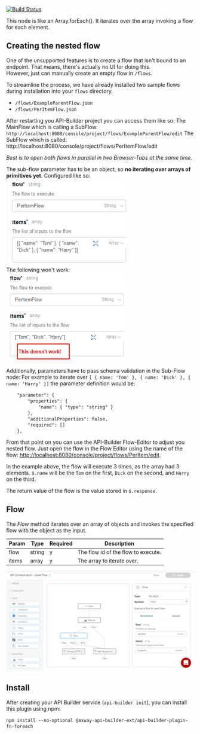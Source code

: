 [![Build Status](https://github.com/Axway-API-Builder-Ext/api-builder-extras/workflows/Foreach%20Flow-Node%20Tests/badge.svg)](https://github.com/Axway-API-Builder-Ext/api-builder-extras/actions?query=XML+Flow)

This node is like an Array.forEach(). It iterates over the array invoking a flow for each element.

## Creating the nested flow
One of the unsupported features is to create a flow that isn't bound to an endpoint.
That means, there's actually no UI for doing this.  
However, just can manually create an empty flow in `/flows`.

To streamline the process, we have already installed two sample flows
during installation into your `flows` directory.
- `/flows/ExampleParentFlow.json`
- `/flows/PerItemFlow.json`

After restarting you API-Builder project you can access them like so:
The MainFlow which is calling a SubFlow:
`http://localhost:8080/console/project/flows/ExampleParentFlow/edit`
The SubFlow which is called:
http://localhost:8080/console/project/flows/PerItemFlow/edit

_Best is to open both flows in parallel in two Browser-Tabs at the same time._

The sub-flow parameter has to be an object, so __no iterating over arrays of primitives yet__. Configured like so:
![Correct items parameter][items-parameter]  
The following won't work:
![Wrong items parameter][wrong-items-parameter]  

Additionally, parameters have to pass schema validation in the Sub-Flow node:
For example to iterate over `[ { name: 'Tom' }, { name: 'Dick' }, { name: 'Harry' }]` the parameter definition would be:

```
	"parameter": {
		"properties": {
		    "name": { "type": "string" }
		},
		"additionalProperties": false,
		"required": []
	},
```

From that point on you can use the API-Builder Flow-Editor to adjust you nested flow.
Just open the flow in the Flow Editor using the name of the flow:
[http://localhost:8080/console/project/flows/PerItem/edit](http://localhost:8080/console/project/flows/PerItem/edit).

In the example above, the flow will execute 3 times, as the array had 3 elements.
`$.name` will be the `Tom` on the first, `Dick` on the second, and `Harry` on the third.

The return value of the flow is the value stored in `$.response`.

## Flow

The _Flow_ method iterates over an array of objects and invokes the specified flow with the object as the input.

| Param | Type | Required | Description |
| --- | --- | --- | --- |
| flow | string | y | The flow id of the flow to execute. |
| items | array | y | The array to iterate over. |

![For each flow][flow-editor]

## Install

After creating your API Builder service (`api-builder init`), you can install this plugin using npm:

```
npm install --no-optional @axway-api-builder-ext/api-builder-plugin-fn-foreach
```

[flow-editor]: imgs/foreachFlow.png
[items-parameter]: imgs/items_parameter.png
[wrong-items-parameter]: imgs/wrong_items_parameter.png
